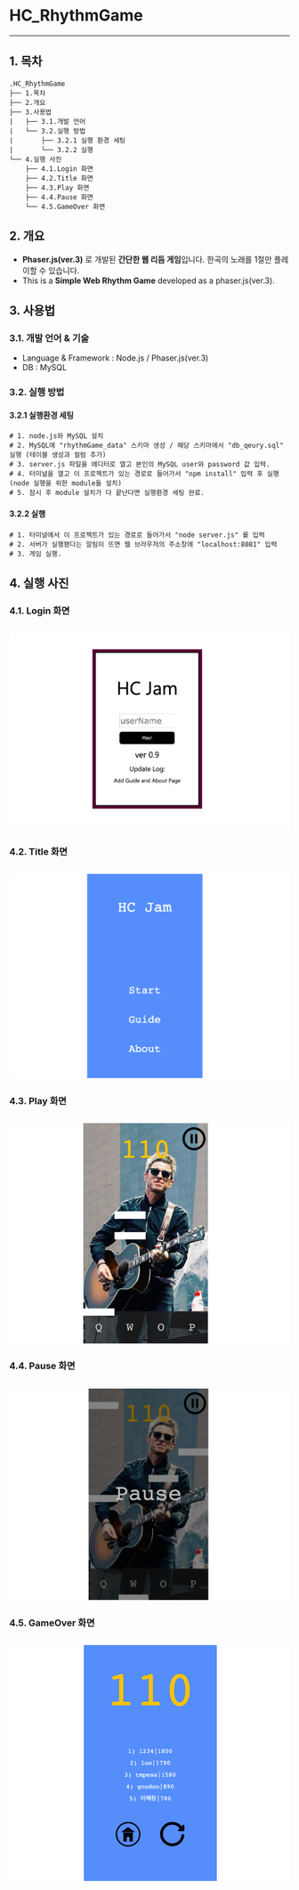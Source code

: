 # HC_RhythmGame
-------------
## 1. 목차
```
.HC_RhythmGame
├── 1.목차
├── 2.개요
├── 3.사용법
|   ├── 3.1.개발 언어
|   └── 3.2.실행 방법
|       ├── 3.2.1 실행 환경 세팅
|       └── 3.2.2 실행
└── 4.실행 사진
    ├── 4.1.Login 화면
    ├── 4.2.Title 화면
    ├── 4.3.Play 화면
    ├── 4.4.Pause 화면
    └── 4.5.GameOver 화면
```


## 2. 개요
 - **Phaser.js(ver.3)** 로 개발된 **간단한 웹 리듬 게임**입니다. 한곡의 노래를 1절만 플레이할 수 있습니다.
 - This is a **Simple Web Rhythm Game** developed as a phaser.js(ver.3).


## 3. 사용법
### 3.1. 개발 언어 & 기술
- Language & Framework : Node.js / Phaser.js(ver.3)
- DB : MySQL



### 3.2. 실행 방법
#### 3.2.1 실행환경 세팅
```
# 1. node.js와 MySQL 설치
# 2. MySQL에 "rhythmGame_data" 스키마 생성 / 해당 스키마에서 "db_qeury.sql" 실행 (테이블 생성과 컬럼 추가)
# 3. server.js 파일을 에디터로 열고 본인의 MySQL user와 password 값 입력.
# 4. 터미널을 열고 이 프로젝트가 있는 경로로 들어가서 "npm install" 입력 후 실행 (node 실행을 위한 module들 설치) 
# 5. 잠시 후 module 설치가 다 끝난다면 실행환경 세팅 완료. 
```
#### 3.2.2 실행
```
# 1. 터미널에서 이 프로젝트가 있는 경로로 들어가서 "node server.js" 를 입력
# 2. 서버가 실행됐다는 알림이 뜨면 웹 브라우저의 주소창에 "localhost:8081" 입력
# 3. 게임 실행.
```


## 4. 실행 사진
### 4.1. Login 화면
 ![login](./screenshot/login.png)
 -------------

### 4.2. Title 화면
 ![title](./screenshot/title.png)
 -------------
 
### 4.3. Play 화면
 ![play](./screenshot/play.png)
 -------------
 
### 4.4. Pause 화면
 ![pause](./screenshot/pause.png)
 -------------
 
### 4.5. GameOver 화면
 ![gameOver](./screenshot/gameOver.png)
 -------------

